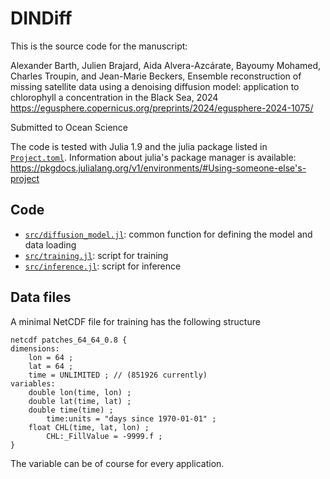# DINDiff


This is the source code for the manuscript:

Alexander Barth, Julien Brajard, Aida Alvera-Azcárate, Bayoumy Mohamed, Charles Troupin, and Jean-Marie Beckers,
Ensemble reconstruction of missing satellite data using a denoising diffusion model: application to chlorophyll a concentration in the Black Sea, 2024
https://egusphere.copernicus.org/preprints/2024/egusphere-2024-1075/

Submitted to Ocean Science


The code is tested with Julia 1.9 and the julia package listed in [`Project.toml`](Project.toml).
Information about julia's package manager is available: https://pkgdocs.julialang.org/v1/environments/#Using-someone-else's-project

## Code

* [`src/diffusion_model.jl`](src/diffusion_model.jl): common function for defining the model and data loading
* [`src/training.jl`](src/training.jl): script for training
* [`src/inference.jl`](src/inference.jl): script for inference

## Data files

A minimal NetCDF file for training has the following structure

```
netcdf patches_64_64_0.8 {
dimensions:
	lon = 64 ;
	lat = 64 ;
	time = UNLIMITED ; // (851926 currently)
variables:
	double lon(time, lon) ;
	double lat(time, lat) ;
	double time(time) ;
		time:units = "days since 1970-01-01" ;
	float CHL(time, lat, lon) ;
		CHL:_FillValue = -9999.f ;
}
```

The variable can be of course for every application. 
